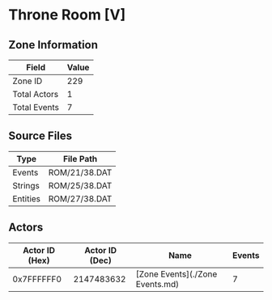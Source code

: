 # Throne Room [V]

## Zone Information

| Field        |   Value |
|--------------|---------|
| Zone ID      |     229 |
| Total Actors |       1 |
| Total Events |       7 |

## Source Files

| Type     | File Path     |
|----------|---------------|
| Events   | ROM/21/38.DAT |
| Strings  | ROM/25/38.DAT |
| Entities | ROM/27/38.DAT |

## Actors

| Actor ID (Hex)   |   Actor ID (Dec) | Name                            |   Events |
|------------------|------------------|---------------------------------|----------|
| 0x7FFFFFF0       |       2147483632 | [Zone Events](./Zone Events.md) |        7 |